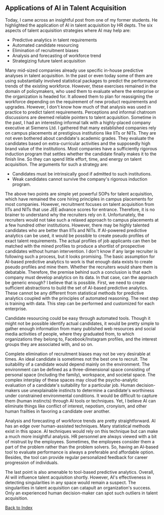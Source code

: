 ## Applications of AI in Talent Acquisition

Today, I came across an insightful post from one of my former students. He highlighted the 
application of AI in talent acquisition by HR depts. The six aspects of talent acquisition strategies 
where AI may help are:
- Predictive analytics in talent requirements
- Automated candidate resourcing
- Elimination of recruitment biases
- Analysis and forecasting of workforce trend
- Strategizing future talent acquisition

Many mid-sized companies already use specific in-house predictive analyses in 
talent acquisition. In the past or even today some of them are using substantially involved
statistical packages to predict the performance trends of the existing workforce. However, these 
exercises remained in the domain of policymakers, who used them to evaluate where
the enterprise or the organization is headed for. It allowed them to plan for reassigning the workforce
depending on the requirement of new product requirements and upgrades. However, I don't know how much
of that analysis was used in practice to predict talent requirements. Perceptions and informal chatroom
discussions are deemed reliable pointers to talent acquisition. Sometime in the past, I had an 
interesting informal talk with a highly-placed company executive at Siemens Ltd. I gathered that 
many established companies rely on campus placements at prestigious institutions like IITs or NITs. 
They are not even bothered about candidate's academic grades. They evaluate the candidates based 
on extra-curricular activities and the supposedly high brand value of the institutions. Most 
companies have a sufficiently rigorous induction program that settles whether the candidate 
finally makes it to the finish line. So they can spend little effort, time, and energy on talent 
acquisition. The arguments for such a strategy are:
- Candidates must be intrinsically good if admitted to such institutions.
- Weak candidates cannot survive the company's rigorous induction program.

The above two points are simple yet powerful SOPs for talent acquisition, which have remained
the core hiring principles in campus placements for most companies. However, recruitment focuses on 
talent acquisition from IITs and NITs that use JEE advance scores for entrance. 
Therefore, it is no brainer to understand why the recruiters rely on it. Unfortunately, the recruiters
would not take such a relaxed approach to campus placements at a few hundred other 
institutions. However, there may be highly talented candidates who are better than IITs and NITs. 
If AI-powered predictive analytics can be used, it would be possible to create pseudo 
profiles of exact talent requirements. The actual profiles of job applicants can then be matched 
with the mined profiles to produce a shortlist of prospective candidates without human intervention. 
I don't know if any large recruiter is following such a process, but it looks promising. 
The basic assumption for AI-based predictive analytics to work is that enough data exists to create 
pseudo profiles and mine them. Whether the recruiters would share them is debatable. Therefore, the 
premise behind such a conclusion is that each company must develop analytics on its 
data. In that case, can the approach be generic enough? I believe that is possible. First, we need 
to create sufficient abstractions to build the set of AI-based predictive analytics. These
cannot be any different from statistical methods for predictive analytics coupled with the principles of
automated reasoning. The next step is training with data. This step can be performed and customized for
each enterprise. 

Candidate resourcing could be easy through automated tools. Though it might not be possible 
identify actual candidates, it would be pretty simple to gather enough information from
many published web resources and social media activities of people, where they graduated from, to which
organizations they belong to, Facebook/Instagram profiles, and the interest groups they are associated
with, and so on. 

Complete elimination of recruitment biases may not be very desirable at times. An ideal candidate is 
sometimes not the best one to recruit. The suitability of a candidate would depend mainly on
the environment. The environment can be defined as a three-dimensional space consisting of personal 
space (including the family), workspace, and societal space. The complex interplay of 
these spaces may cloud the psycho-analytic evaluation of a candidate's suitability for a particular job.
Human decision-makers use unexplainable instincts to determine a candidate's worthiness under
constrained environmental conditions. It would be difficult to capture them (human instincts) through 
AI tools or techniques. Yet, I believe AI can eliminate things like conflict of interest, nepotism, 
cronyism, and other human frailties in favoring a candidate over another.

Analysis and forecasting of workforce trends are pretty straightforward. AI has an edge over 
human-assisted techniques. Many statistical methods exist in this space. AI techniques would rely
on this technique but can make a much more insightful analysis. HR personnel are always viewed with a 
bit of mistrust by the employees. Sometimes, the employees consider them a part of the problem rather 
than the problem solvers. So, having an AI-based tool to evaluate performance is always a
preferable and affordable option. Besides, the tool can provide regular personalized feedback for
career progression of individuals.

The last point is also amenable to tool-based predictive analytics. Overall, AI will
influence talent acquisition shortly. However, AI's effectiveness in detecting 
singularities in any space would remain a suspect. The singularities in talent 
acquisition can catapult an organization's success. Only an experienced human decision-maker 
can spot such outliers in talent acquisition.

[Back to Index](../index.md)
